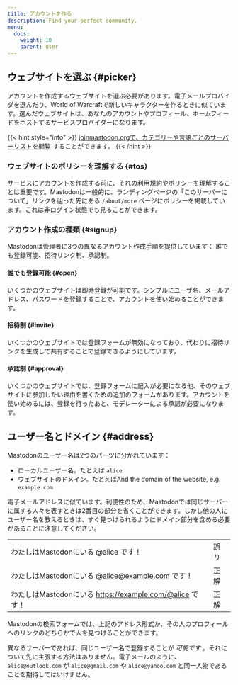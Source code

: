 ```yaml
---
title: アカウントを作る
description: Find your perfect community.
menu:
  docs:
    weight: 10
    parent: user
---
```


## ウェブサイトを選ぶ {#picker}

アカウントを作成するウェブサイトを選ぶ必要があります。電子メールプロバイダを選んだり、World of Warcraftで新しいキャラクターを作るときに似ています。選んだウェブサイトは、あなたのアカウントやプロフィール、ホームフィードをホストするサービスプロバイダーになります。

{{< hint style="info" >}}
[joinmastodon.orgで、カテゴリーや言語ごとのサーバーリストを閲覧](https://joinmastodon.org/#getting-started) することができます。
{{< /hint >}}

### ウェブサイトのポリシーを理解する {#tos}

サービスにアカウントを作成する前に、それの利用規約やポリシーを理解することは重要です。Mastodonは一般的に、ランディングページの「このサーバーについて」リンクを辿った先にある `/about/more` ページにポリシーを掲載しています。これは非ログイン状態でも見ることができます。

### アカウント作成の種類 {#signup}

Mastodonは管理者に3つの異なるアカウント作成手順を提供しています： 誰でも登録可能、招待リンク制、承認制。

#### 誰でも登録可能 {#open}

いくつかのウェブサイトは即時登録が可能です。シンプルにユーザ名、メールアドレス、パスワードを登録することで、アカウントを使い始めることができます。

#### 招待制 {#invite}

いくつかのウェブサイトでは登録フォームが無効になっており、代わりに招待リンクを生成して共有することで登録できるようにしています。

#### 承認制 {#approval}

いくつかのウェブサイトでは、登録フォームに記入が必要になる他、そのウェブサイトに参加したい理由を書くための追加のフォームがあります。アカウントを使い始めるには、登録を行ったあと、モデレーターによる承認が必要になります。

## ユーザー名とドメイン {#address}

Mastodonのユーザー名は2つのパーツに分かれています：

* ローカルユーザー名。たとえば `alice`
* ウェブサイトのドメイン。たとえばAnd the domain of the website, e.g. `example.com`

電子メールアドレスに似ています。利便性のため、Mastodonでは同じサーバーに属する人々を表すときは2番目の部分を省くことができます。しかし他の人にユーザー名を教えるときは、すぐ見つけられるようにドメイン部分を含める必要があることに注意してください。

|  |  |
| :--- | :--- |
| わたしはMastodonにいる @alice です！ | 誤り |
| わたしはMastodonにいる @alice@example.com です！ | 正解 |
| わたしはMastodonにいる https://example.com/@alice です！ | 正解 |

Mastodonの検索フォームでは、上記のアドレス形式か、その人のプロフィールへのリンクのどちらかで人を見つけることができます。

異なるサーバーであれば、同じユーザー名で登録することが _可能です_ 。それについて先に主張する方法はありません。電子メールのように、`alice@outlook.com` が `alice@gmail.com` や `alice@yahoo.com` と同一人物であることを期待してはいけません。

